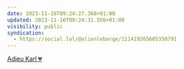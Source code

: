 ```yaml
---
date: 2023-11-16T09:24:27.368+01:00
updated: 2023-11-16T09:24:31.556+01:00
visibility: public
syndication:
  - https://social.lol/@alienlebarge/111419265605350791
---
```


[Adieu Karl 💔](https://www.instagram.com/p/CzrrHMuJpXE/)
